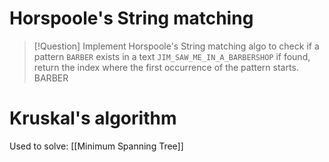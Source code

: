 # Horspoole's String matching

> [!Question] Implement Horspoole's String matching algo to check if a pattern `BARBER` exists in a text `JIM_SAW_ME_IN_A_BARBERSHOP` if found, return the index where the first occurrence of the pattern starts.
> BARBER

# Kruskal's algorithm

Used to solve: [[Minimum Spanning Tree]]
